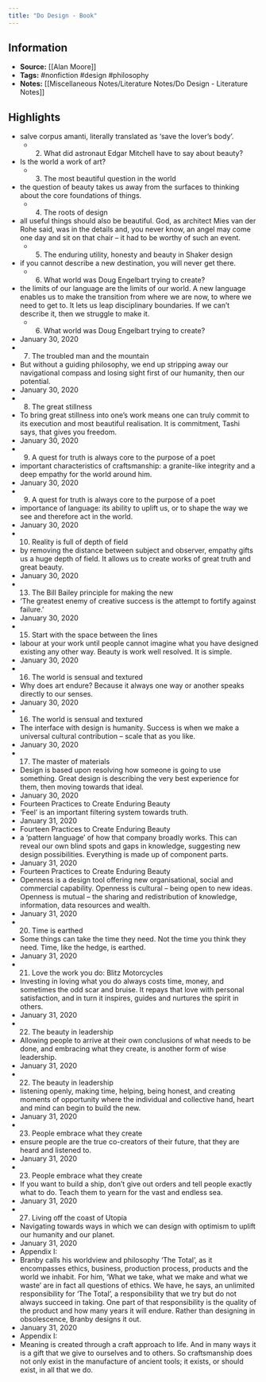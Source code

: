 ```yaml
---
title: "Do Design - Book"
---
```

## Information
- **Source:** [[Alan Moore]]
- **Tags:** #nonfiction #design #philosophy
- **Notes:** [[Miscellaneous Notes/Literature Notes/Do Design - Literature Notes]]

## Highlights
- salve corpus amanti, literally translated as ‘save the lover’s body’.
    - 2. What did astronaut Edgar Mitchell have to say about beauty?
- Is the world a work of art?
    - 3. The most beautiful question in the world
- the question of beauty takes us away from the surfaces to thinking about the core foundations of things.
    - 4. The roots of design
- all useful things should also be beautiful. God, as architect Mies van der Rohe said, was in the details and, you never know, an angel may come one day and sit on that chair – it had to be worthy of such an event.
    - 5. The enduring utility, honesty and beauty in Shaker design
- if you cannot describe a new destination, you will never get there.
    - 6. What world was Doug Engelbart trying to create?
- the limits of our language are the limits of our world. A new language enables us to make the transition from where we are now, to where we need to get to. It lets us leap disciplinary boundaries. If we can’t describe it, then we struggle to make it.
    - 6. What world was Doug Engelbart trying to create?
- January 30, 2020
- 7. The troubled man and the mountain
- But without a guiding philosophy, we end up stripping away our navigational compass and losing sight first of our humanity, then our potential.
- January 30, 2020
- 8. The great stillness
- To bring great stillness into one’s work means one can truly commit to its execution and most beautiful realisation. It is commitment, Tashi says, that gives you freedom.
- January 30, 2020
- 9. A quest for truth is always core to the purpose of a poet
- important characteristics of craftsmanship: a granite-like integrity and a deep empathy for the world around him.
- January 30, 2020
- 9. A quest for truth is always core to the purpose of a poet
- importance of language: its ability to uplift us, or to shape the way we see and therefore act in the world.
- January 30, 2020
- 10. Reality is full of depth of field
- by removing the distance between subject and observer, empathy gifts us a huge depth of field. It allows us to create works of great truth and great beauty.
- January 30, 2020
- 13. The Bill Bailey principle for making the new
- ‘The greatest enemy of creative success is the attempt to fortify against failure.’
- January 30, 2020
- 15. Start with the space between the lines
- labour at your work until people cannot imagine what you have designed existing any other way. Beauty is work well resolved. It is simple.
- January 30, 2020
- 16. The world is sensual and textured
- Why does art endure? Because it always one way or another speaks directly to our senses.
- January 30, 2020
- 16. The world is sensual and textured
- The interface with design is humanity. Success is when we make a universal cultural contribution – scale that as you like.
- January 30, 2020
- 17. The master of materials
- Design is based upon resolving how someone is going to use something. Great design is describing the very best experience for them, then moving towards that ideal.
- January 30, 2020
- Fourteen Practices to Create Enduring Beauty
- ‘Feel’ is an important filtering system towards truth.
- January 31, 2020
- Fourteen Practices to Create Enduring Beauty
- a ‘pattern language’ of how that company broadly works. This can reveal our own blind spots and gaps in knowledge, suggesting new design possibilities. Everything is made up of component parts.
- January 31, 2020
- Fourteen Practices to Create Enduring Beauty
- Openness is a design tool offering new organisational, social and commercial capability. Openness is cultural – being open to new ideas. Openness is mutual – the sharing and redistribution of knowledge, information, data resources and wealth.
- January 31, 2020
- 20. Time is earthed
- Some things can take the time they need. Not the time you think they need. Time, like the hedge, is earthed.
- January 31, 2020
- 21. Love the work you do: Blitz Motorcycles
- Investing in loving what you do always costs time, money, and sometimes the odd scar and bruise. It repays that love with personal satisfaction, and in turn it inspires, guides and nurtures the spirit in others.
- January 31, 2020
- 22. The beauty in leadership
- Allowing people to arrive at their own conclusions of what needs to be done, and embracing what they create, is another form of wise leadership.
- January 31, 2020
- 22. The beauty in leadership
- listening openly, making time, helping, being honest, and creating moments of opportunity where the individual and collective hand, heart and mind can begin to build the new.
- January 31, 2020
- 23. People embrace what they create
- ensure people are the true co-creators of their future, that they are heard and listened to.
- January 31, 2020
- 23. People embrace what they create
- If you want to build a ship, don’t give out orders and tell people exactly what to do. Teach them to yearn for the vast and endless sea.
- January 31, 2020
- 27. Living off the coast of Utopia
- Navigating towards ways in which we can design with optimism to uplift our humanity and our planet.
- January 31, 2020
- Appendix I:
- Branby calls his worldview and philosophy ‘The Total’, as it encompasses ethics, business, production process, products and the world we inhabit. For him, ‘What we take, what we make and what we waste’ are in fact all questions of ethics. We have, he says, an unlimited responsibility for ‘The Total’, a responsibility that we try but do not always succeed in taking. One part of that responsibility is the quality of the product and how many years it will endure. Rather than designing in obsolescence, Branby designs it out.
- January 31, 2020
- Appendix I:
- Meaning is created through a craft approach to life. And in many ways it is a gift that we give to ourselves and to others. So craftsmanship does not only exist in the manufacture of ancient tools; it exists, or should exist, in all that we do.
